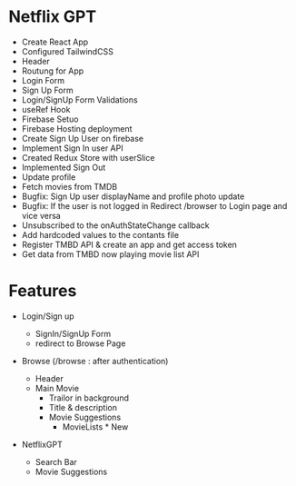 # Netflix GPT

- Create React App
- Configured TailwindCSS
- Header
- Routung for App
- Login Form
- Sign Up Form
- Login/SignUp Form Validations
- useRef Hook
- Firebase Setuo
- Firebase Hosting deployment
- Create Sign Up User on firebase
- Implement Sign In user API
- Created Redux Store with userSlice
- Implemented Sign Out
- Update profile
- Fetch movies from TMDB
- Bugfix: Sign Up user displayName and profile photo update
- Bugfix: If the user is not logged in Redirect /browser to Login page and vice versa
- Unsubscribed to the onAuthStateChange callback
- Add hardcoded values to the contants file
- Register TMBD API & create an app and get access token
- Get data from TMBD now playing movie list API

# Features
- Login/Sign up 
    - SignIn/SignUp Form
    - redirect to Browse Page
- Browse (/browse : after authentication)
    - Header
    - Main Movie
        - Trailor in background
        - Title & description
        - Movie Suggestions
             - MovieLists * New

- NetflixGPT
    - Search Bar
    - Movie Suggestions